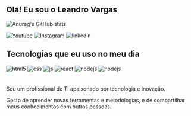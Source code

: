 ## Olá! Eu sou o Leandro Vargas 

![Anurag's GitHub stats](https://github-readme-stats.vercel.app/api?username=JET-OKAMI&show_icons=true&theme=graywhite)

[![Youtube](https://img.shields.io/badge/YouTube-FF0000?style=for-the-badge&logo=youtube&logoColor=white)](https://www.youtube.com/channel/UCgNC_Fn_SFWLXGlKSMv0Fxw)
[![Instagram](https://img.shields.io/badge/Instagram-E4405F?style=for-the-badge&logo=instagram&logoColor=white)](https://www.instagram.com/lord_okamii/)
![linkedin](https://img.shields.io/badge/LinkedIn-0077B5?style=for-the-badge&logo=linkedin&logoColor=white)


## Tecnologias que eu uso no meu dia

<div style="display: inline_block">
  <img align="center" alt="html5"
  src="https://img.shields.io/badge/HTML5-E34F26?style=for-the-badge&logo=html5&logoColor=white"/>
  <img align="center" alt="css" src="https://img.shields.io/badge/CSS3-1572B6?style=for-the-badge&logo=css3&logoColor=white" />
  <img align="center" alt="js" src="https://img.shields.io/badge/JavaScript-F7DF1E?style=for-the-badge&logo=javascript&logoColor=black" />
  
  <img align="center" alt="react" src="https://img.shields.io/badge/React-20232A?style=for-the-badge&logo=react&logoColor=61DAFB" />
  <img align="center" alt="nodejs" src="https://img.shields.io/badge/Node.js-43853D?style=for-the-badge&logo=node.js&logoColor=white" />
  <img align="center" alt="nodejs" src="https://img.shields.io/badge/Python-14354C?style=for-the-badge&logo=python&logoColor=white" />
</div><br/>




#### 
Sou um profissional de TI apaixonado por tecnologia e inovação. 

 Gosto de aprender novas ferramentas e metodologias, e de compartilhar meus conhecimentos com outras pessoas.

